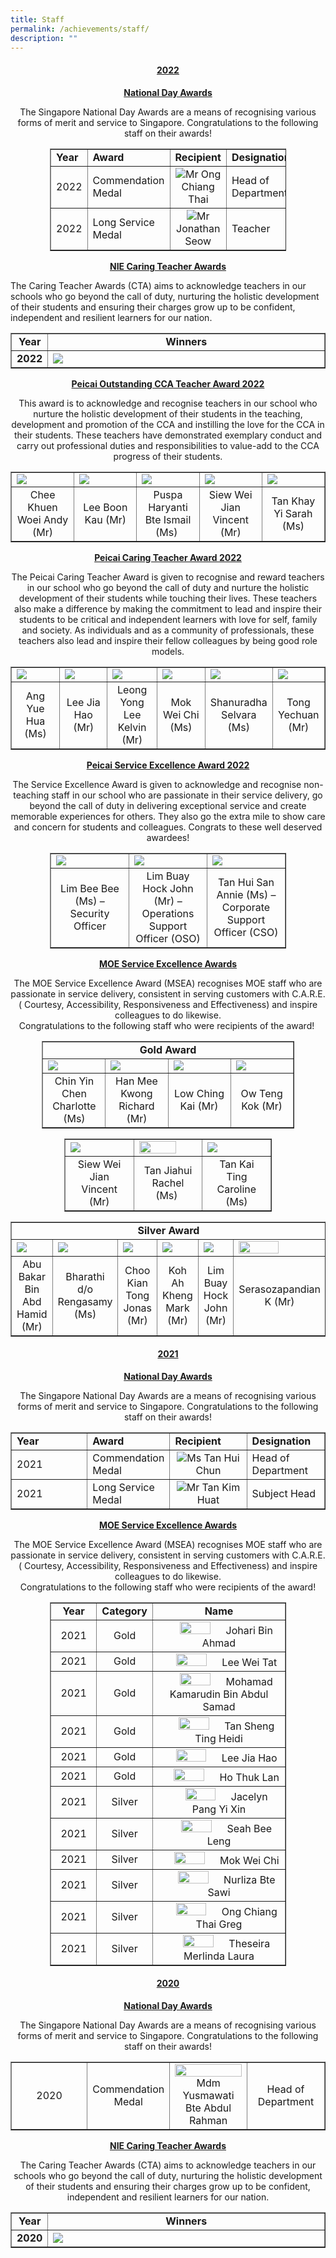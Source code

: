 ```yaml
---
title: Staff
permalink: /achievements/staff/
description: ""
---
```

<h4 style="text-align: center;"><strong><u>2022</u></strong></h4>
<p style="text-align: center;"><strong><u>National Day Awards</u></strong></p>
<p style="text-align: center;">The Singapore National Day Awards are a means of recognising various forms of merit and service to Singapore. Congratulations to the following staff on their awards!</p>
<table style="border-collapse: collapse; width: 75%; margin-left: auto; margin-right: auto;" border="1">
<tbody>
<tr>
<td style="width: 25%;"><strong>Year</strong></td>
<td style="width: 25%;"><strong>Award</strong></td>
<td style="width: 25%;"><strong>Recipient</strong></td>
<td style="width: 25%;"><strong>Designation</strong></td>
</tr>
<tr>
<td style="width: 25%;">2022</td>
<td style="width: 25%;">Commendation Medal</td>
<td style="width: 25%; text-align: center;"><img src="/images/stf1.png">Mr Ong Chiang Thai</td>
<td style="width: 25%;">Head of Department</td>
</tr>
<tr>
<td style="width: 25%;">2022</td>
<td style="width: 25%;">Long Service Medal</td>
<td style="width: 25%; text-align: center;"><img src="/images/stf2.png">Mr Jonathan Seow</td>
<td style="width: 25%;">Teacher</td>
</tr>
</tbody>
</table>
<p style="text-align: center;"><strong><u>NIE Caring Teacher Awards</u></strong></p>
<p>The Caring Teacher Awards (CTA) aims to acknowledge teachers in our schools who go beyond the call of duty, nurturing the holistic development of their students and ensuring their charges grow up to be confident, independent and resilient learners for our nation.</p>
<table style="border-collapse: collapse; width: 100%;" border="1">
<tbody>
<tr>
<td style="width: 10%; text-align: center;"><strong>Year</strong></td>
<td style="width: 90%; text-align: center;"><strong>Winners</strong></td>
</tr>
<tr>
<td style="width: 10%; text-align: center;"><strong>2022</strong></td>
<td style="width: 90%;"><img src="/images/stf3.png"></td>
</tr>
</tbody>
</table>
<p style="text-align: center;"><strong><u>Peicai Outstanding CCA Teacher Award 2022</u></strong></p>
<p style="text-align: center;">This award is to acknowledge and recognise teachers in our school who nurture the holistic development of their students in the teaching, development and promotion of the CCA and instilling the love for the CCA in their students. These teachers have demonstrated exemplary conduct and carry out professional duties and responsibilities to value-add to the CCA progress of their students.</p>
<table style="border-collapse: collapse; width: 100%;" border="1">
<tbody>
<tr>
<td style="width: 20%;"><img src="/images/stf4.png"></td>
<td style="width: 20%;"><img src="/images/stf5.png"></td>
<td style="width: 20%;"><img src="/images/stf6.png"></td>
<td style="width: 20%;"><img src="/images/stf7.jpg"></td>
<td style="width: 20%;"><img src="/images/stf8.png"></td>
</tr>
<tr>
<td style="width: 20%; text-align: center;">Chee Khuen Woei Andy (Mr)</td>
<td style="width: 20%; text-align: center;">Lee Boon Kau (Mr)</td>
<td style="width: 20%; text-align: center;">Puspa Haryanti Bte Ismail (Ms)&nbsp;</td>
<td style="width: 20%; text-align: center;">Siew Wei Jian Vincent (Mr)</td>
<td style="width: 20%; text-align: center;">Tan Khay Yi Sarah (Ms)</td>
</tr>
</tbody>
</table>
<p style="text-align: center;"><strong><u>Peicai Caring Teacher Award 2022</u></strong></p>
<p style="text-align: center;">The Peicai Caring Teacher Award is given to recognise and reward teachers in our school who go beyond the call of duty and nurture the holistic development of their students while touching their lives. These teachers also make a difference by making the commitment to lead and inspire their students to be critical and independent learners with love for self, family and society. As individuals and as a community of professionals, these teachers also lead and inspire their fellow colleagues by being good role models.</p>
<table style="border-collapse: collapse; width: 100%;" border="1">
<tbody>
<tr>
<td style="width: 16.6667%;"><img src="/images/stf9.png"></td>
<td style="width: 16.6667%;"><img src="/images/stf10.jpg"></td>
<td style="width: 16.6667%;"><img src="/images/stf11.png"></td>
<td style="width: 16.6667%;"><img src="/images/stf12.jpg"></td>
<td style="width: 16.6667%;"><img src="/images/stf13.png"></td>
<td style="width: 16.6667%;"><img src="/images/stf14.png"></td>
</tr>
<tr>
<td style="width: 16.6667%; text-align: center;">Ang Yue Hua (Ms)</td>
<td style="width: 16.6667%; text-align: center;">Lee Jia Hao (Mr)</td>
<td style="width: 16.6667%; text-align: center;">Leong Yong Lee Kelvin (Mr)</td>
<td style="width: 16.6667%; text-align: center;">Mok Wei Chi (Ms)</td>
<td style="width: 16.6667%; text-align: center;">Shanuradha Selvara (Ms)</td>
<td style="width: 16.6667%; text-align: center;">Tong Yechuan (Mr)</td>
</tr>
</tbody>
</table>
<p style="text-align: center;"><strong><u>Peicai Service Excellence Award 2022</u></strong></p>
<p style="text-align: center;">The Service Excellence Award is given to acknowledge and recognise non-teaching staff in our school who are passionate in their service delivery, go beyond the call of duty in delivering exceptional service and create memorable experiences for others. They also go the extra mile to show care and concern for students and colleagues. Congrats to these well deserved awardees!</p>
<table style="border-collapse: collapse; width: 75%; margin-left: auto; margin-right: auto;" border="1">
<tbody>
<tr>
<td style="width: 33.3333%;"><img src="/images/stf15.jpeg"></td>
<td style="width: 33.3333%;"><img src="/images/stf16.jpeg"></td>
<td style="width: 33.3333%;"><img src="/images/stf17.jpeg"></td>
</tr>
<tr>
<td style="width: 33.3333%; text-align: center;">Lim Bee Bee (Ms) &ndash; Security Officer</td>
<td style="width: 33.3333%; text-align: center;">Lim Buay Hock John (Mr) &ndash; Operations Support Officer (OSO)</td>
<td style="width: 33.3333%; text-align: center;">Tan Hui San Annie (Ms) &ndash; Corporate Support Officer (CSO)</td>
</tr>
</tbody>
</table>
<p style="text-align: center;"><strong><u>MOE Service Excellence Awards</u></strong></p>
<p style="text-align: center;">The MOE Service Excellence Award (MSEA) recognises MOE staff who are passionate in service delivery, consistent in serving customers with C.A.R.E. ( Courtesy, Accessibility, Responsiveness and Effectiveness) and inspire colleagues to do likewise.<br />Congratulations to the following staff who were recipients of the award!&nbsp;</p>
<table style="border-collapse: collapse; width: 80%; margin-left: auto; margin-right: auto;" border="1">
<tbody>
<tr>
<td style="text-align: center;" colspan="4"><strong>Gold Award</strong></td>
</tr>
<tr>
<td style="width: 25%;"><img src="/images/stf18.png"></td>
<td style="width: 25%;"><img src="/images/stf19.png"></td>
<td style="width: 25%;"><img src="/images/stf20.png"></td>
<td style="width: 25%;"><img src="/images/stf21.png"></td>
</tr>
<tr>
<td style="width: 25%; text-align: center;">Chin Yin Chen Charlotte (Ms)</td>
<td style="width: 25%; text-align: center;">Han Mee Kwong Richard (Mr)</td>
<td style="width: 25%; text-align: center;">Low Ching Kai (Mr)</td>
<td style="width: 25%; text-align: center;">Ow Teng Kok (Mr)</td>
</tr>
</tbody>
</table>
<table style="border-collapse: collapse; width: 66%; margin-left: auto; margin-right: auto;" border="1">
<tbody>
<tr>
<td style="width: 33.3333%;"><img src="/images/stf22.png"></td>
<td style="width: 33.3333%;"><img style="width: 80%;" src="/images/stf23.png"></td>
<td style="width: 33.3333%;"><img src="/images/stf24.png"></td>
</tr>
<tr>
<td style="width: 33.3333%; text-align: center;">Siew Wei Jian Vincent (Mr)</td>
<td style="width: 33.3333%; text-align: center;">Tan Jiahui Rachel (Ms)&nbsp;</td>
<td style="width: 33.3333%; text-align: center;">Tan Kai Ting Caroline (Ms)</td>
</tr>
</tbody>
</table>
<table style="border-collapse: collapse; width: 100%;" border="1">
<tbody>
<tr>
<td style="width: 100%; text-align: center;" colspan="6"><strong>Silver Award</strong></td>
</tr>
<tr>
<td style="width: 16.6667%;"><img src="/images/stf25.png"></td>
<td style="width: 16.6667%;"><img src="/images/stf26.png"></td>
<td style="width: 16.6667%;"><img src="/images/stf27.png"></td>
<td style="width: 16.6667%;"><img src="/images/stf28.png"></td>
<td style="width: 16.6667%;"><img src="/images/stf29.png"></td>
<td style="width: 16.6667%;"><img style="width: 70%;" src="/images/stf30.png"></td>
</tr>
<tr>
<td style="width: 16.6667%; text-align: center;">Abu Bakar Bin Abd Hamid (Mr)</td>
<td style="width: 16.6667%; text-align: center;">Bharathi d/o Rengasamy (Ms)</td>
<td style="width: 16.6667%; text-align: center;">Choo Kian Tong Jonas (Mr)</td>
<td style="width: 16.6667%; text-align: center;">Koh Ah Kheng Mark (Mr)</td>
<td style="width: 16.6667%; text-align: center;">Lim Buay Hock John (Mr)</td>
<td style="width: 16.6667%; text-align: center;">Serasozapandian K (Mr)</td>
</tr>
</tbody>
</table>
<h4 style="text-align: center;"><strong><u>2021</u></strong></h4>
<p style="text-align: center;"><strong><u>National Day Awards</u></strong></p>
<p style="text-align: center;">The Singapore National Day Awards are a means of recognising various forms of merit and service to Singapore. Congratulations to the following staff on their awards!</p>
<table style="border-collapse: collapse; width: 100%;" border="1">
<tbody>
<tr>
<td style="width: 25%;"><strong>Year</strong></td>
<td style="width: 25%;"><strong>Award</strong></td>
<td style="width: 25%;"><strong>Recipient</strong></td>
<td style="width: 25%;"><strong>Designation</strong></td>
</tr>
<tr>
<td style="width: 25%;">2021</td>
<td style="width: 25%;">Commendation Medal</td>
<td style="width: 25%; text-align: center;"><img src="/images/stf31.png">Ms Tan Hui Chun</td>
<td style="width: 25%;">Head of Department</td>
</tr>
<tr>
<td style="width: 25%;">2021</td>
<td style="width: 25%;">Long Service Medal</td>
<td style="width: 25%; text-align: center;"><img src="/images/stf32.png">Mr Tan Kim Huat</td>
<td style="width: 25%;">Subject Head</td>
</tr>
</tbody>
</table>
<p style="text-align: center;"><strong><u>MOE Service Excellence Awards</u></strong></p>
<p style="text-align: center;">The MOE Service Excellence Award (MSEA) recognises MOE staff who are passionate in service delivery, consistent in serving customers with C.A.R.E. ( Courtesy, Accessibility, Responsiveness and Effectiveness) and inspire colleagues to do likewise.<br />Congratulations to the following staff who were recipients of the award!</p>
<table style="border-collapse: collapse; width: 75%; margin-left: auto; margin-right: auto;" border="1">
<tbody>
<tr>
<td style="width: 20%; text-align: center;"><strong>Year</strong></td>
<td style="width: 20%; text-align: center;"><strong>Category</strong></td>
<td style="width: 60%; text-align: center;"><strong>Name</strong></td>
</tr>
<tr>
<td style="width: 20%; text-align: center;">2021</td>
<td style="width: 20%; text-align: center;">Gold</td>
<td style="width: 60%; text-align: center;"><img style="width: 50%;" src="/images/stf33.png">Johari Bin Ahmad</td>
</tr>
<tr>
<td style="width: 20%; text-align: center;">2021</td>
<td style="width: 20%; text-align: center;">Gold</td>
<td style="width: 60%; text-align: center;"><img style="width: 50%;" src="/images/stf34.png">Lee Wei Tat</td>
</tr>
<tr>
<td style="width: 20%; text-align: center;">2021</td>
<td style="width: 20%; text-align: center;">Gold</td>
<td style="width: 60%; text-align: center;"><img style="width: 50%;" src="/images/stf35.png">Mohamad Kamarudin Bin Abdul Samad</td>
</tr>
<tr>
<td style="width: 20%; text-align: center;">2021</td>
<td style="width: 20%; text-align: center;">Gold</td>
<td style="width: 60%; text-align: center;"><img style="width: 50%;" src="/images/stf36.jpg">Tan Sheng Ting Heidi</td>
</tr>
<tr>
<td style="width: 20%; text-align: center;">2021</td>
<td style="width: 20%; text-align: center;">Gold</td>
<td style="width: 60%; text-align: center;"><img style="width: 50%;" src="/images/stf37.jpg">Lee Jia Hao</td>
</tr>
<tr>
<td style="width: 20%; text-align: center;">2021</td>
<td style="width: 20%; text-align: center;">Gold</td>
<td style="width: 60%; text-align: center;"><img style="width: 50%;" src="/images/stf38.jpg">Ho Thuk Lan</td>
</tr>
<tr>
<td style="width: 20%; text-align: center;">2021</td>
<td style="width: 20%; text-align: center;">Silver</td>
<td style="width: 60%; text-align: center;"><img style="width: 50%;" src="/images/stf39.png">Jacelyn Pang Yi Xin</td>
</tr>
<tr>
<td style="width: 20%; text-align: center;">2021</td>
<td style="width: 20%; text-align: center;">Silver</td>
<td style="width: 60%; text-align: center;"><img style="width: 50%;" src="/images/stf40.png">Seah Bee Leng</td>
</tr>
<tr>
<td style="width: 20%; text-align: center;">2021</td>
<td style="width: 20%; text-align: center;">Silver</td>
<td style="width: 60%; text-align: center;"><img style="width: 50%;" src="/images/stf41.jpg">Mok Wei Chi</td>
</tr>
<tr>
<td style="width: 20%; text-align: center;">2021</td>
<td style="width: 20%; text-align: center;">Silver</td>
<td style="width: 60%; text-align: center;"><img style="width: 50%;" src="/images/stf42.png">Nurliza Bte Sawi</td>
</tr>
<tr>
<td style="width: 20%; text-align: center;">2021</td>
<td style="width: 20%; text-align: center;">Silver</td>
<td style="width: 60%; text-align: center;"><img style="width: 50%;" src="/images/stf43.png">Ong Chiang Thai Greg</td>
</tr>
<tr>
<td style="width: 20%; text-align: center;">2021</td>
<td style="width: 20%; text-align: center;">Silver</td>
<td style="width: 60%; text-align: center;"><img style="width: 50%;" src="/images/stf44.png">Theseira Merlinda Laura</td>
</tr>
</tbody>
</table>
<h4 style="text-align: center;"><strong><u>2020</u></strong></h4>
<p style="text-align: center;"><strong><u>National Day Awards</u></strong></p>
<p style="text-align: center;">The Singapore National Day Awards are a means of recognising various forms of merit and service to Singapore. Congratulations to the following staff on their awards!</p>
<table style="border-collapse: collapse; width: 100%;" border="1">
<tbody>
<tr>
<td style="width: 25%; text-align: center;">2020</td>
<td style="width: 25%; text-align: center;">Commendation Medal</td>
<td style="width: 25%; text-align: center;"><img style="width: 100%;" src="/images/stf45.png">Mdm Yusmawati Bte Abdul Rahman</td>
<td style="width: 25%; text-align: center;">Head of Department</td>
</tr>
</tbody>
</table>
<p style="text-align: center;"><strong><u>NIE Caring Teacher Awards</u></strong></p>
<p style="text-align: center;">The Caring Teacher Awards (CTA) aims to acknowledge teachers in our schools who go beyond the call of duty, nurturing the holistic development of their students and ensuring their charges grow up to be confident, independent and resilient learners for our nation.</p>
<table style="border-collapse: collapse; width: 100%;" border="1">
<tbody>
<tr>
<td style="width: 10%; text-align: center;"><strong>Year</strong></td>
<td style="width: 90%; text-align: center;"><strong>Winners</strong></td>
</tr>
<tr>
<td style="width: 10%; text-align: center;"><strong>2020</strong></td>
<td style="width: 90%;"><img src="/images/stf46.png"></td>
</tr>
</tbody>
</table>